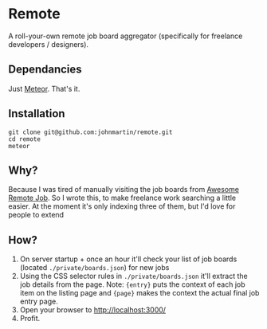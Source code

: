 # Remote
A roll-your-own remote job board aggregator (specifically for freelance developers / designers).

## Dependancies
Just [Meteor](http://meteor.com/). That's it.

## Installation
    git clone git@github.com:johnmartin/remote.git
    cd remote
    meteor

## Why?
Because I was tired of manually visiting the job boards from [Awesome Remote Job](https://github.com/lukasz-madon/awesome-remote-job/). So I wrote this, to make freelance work searching a little easier. At the moment it's only indexing three of them, but I'd love for people to extend

## How?
1. On server startup + once an hour it'll check your list of job boards (located `./private/boards.json`) for new jobs
2. Using the CSS selector rules in `./private/boards.json` it'll extract the job details from the page. Note: `{entry}` puts the context of each job item on the listing page and `{page}` makes the context the actual final job entry page.
3. Open your browser to <http://localhost:3000/>
4. Profit.
